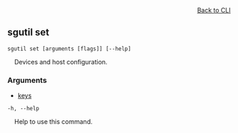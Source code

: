 <div id="readme" class="Box-body readme blob js-code-block-container">
<article class="markdown-body entry-content p-3 p-md-6" itemprop="text">
<p align="right">
<a href="https://github.com/fpgasystems/hacc/blob/main/cli/README.md#cli">Back to CLI</a>
</p>

## sgutil set

<code>sgutil set [arguments [flags]] [--help]</code>
<p>
  &nbsp; &nbsp; Devices and host configuration.
</p>

### Arguments

* [keys](./sgutil-set-keys.md)

<code>-h, --help</code>
<p>
  &nbsp; &nbsp; Help to use this command.
</p>